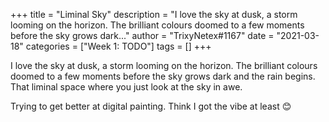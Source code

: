 +++
title = "Liminal Sky"
description = "I love the sky at dusk, a storm looming on the horizon. The brilliant colours doomed to a few moments before the sky grows dark..."
author = "TrixyNetex#1167"
date = "2021-03-18"
categories = ["Week 1: TODO"]
tags = []
+++

I love the sky at dusk, a storm looming on the horizon. The brilliant colours doomed to a few moments before the sky grows dark and the rain begins. That liminal space where you just look at the sky in awe.

Trying to get better at digital painting. Think I got the vibe at least 😊
